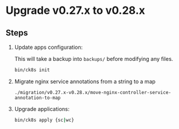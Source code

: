 # Upgrade v0.27.x to v0.28.x

## Steps

1. Update apps configuration:

    This will take a backup into `backups/` before modifying any files.

    ```bash
    bin/ck8s init
    ```

1. Migrate nginx service annotations from a string to a map

    ```
    ./migration/v0.27.x-v0.28.x/move-nginx-controller-service-annotation-to-map
    ```

1. Upgrade applications:

    ```bash
    bin/ck8s apply {sc|wc}
    ```
